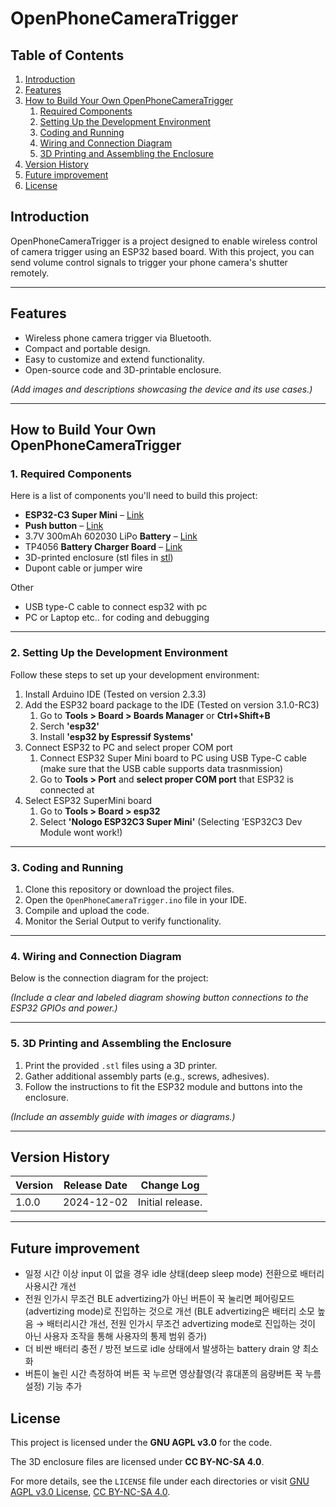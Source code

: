 # OpenPhoneCameraTrigger

## Table of Contents
1. [Introduction](#introduction)
2. [Features](#features)
3. [How to Build Your Own OpenPhoneCameraTrigger](#how-to-build-your-own-openphonecameratrigger)
    1. [Required Components](#required-components)
    2. [Setting Up the Development Environment](#setting-up-the-development-environment)
    3. [Coding and Running](#coding-and-running)
    4. [Wiring and Connection Diagram](#wiring-and-connection-diagram)
    5. [3D Printing and Assembling the Enclosure](#3d-printing-and-assembling-the-enclosure)
4. [Version History](#version-history)
5. [Future improvement](#future-improvement)
6. [License](#license)

## Introduction
OpenPhoneCameraTrigger is a project designed to enable wireless control of camera trigger using an ESP32 based board. With this project, you can send volume control signals to trigger your phone camera's shutter remotely.

---

## Features
- Wireless phone camera trigger via Bluetooth.
- Compact and portable design.
- Easy to customize and extend functionality.
- Open-source code and 3D-printable enclosure.

*(Add images and descriptions showcasing the device and its use cases.)*

---

## How to Build Your Own OpenPhoneCameraTrigger

### 1. Required Components
Here is a list of components you'll need to build this project:
- **ESP32-C3 Super Mini**  – [Link](https://a.aliexpress.com/_oErgR53)
- **Push button** – [Link](#)
- 3.7V 300mAh 602030 LiPo **Battery** – [Link](https://a.aliexpress.com/_omasVAl)
- TP4056 **Battery Charger Board** – [Link](#)
- 3D-printed enclosure (stl files in [stl](#))
- Dupont cable or jumper wire

Other
- USB type-C cable to connect esp32 with pc
- PC or Laptop etc.. for coding and debugging

---

### 2. Setting Up the Development Environment
Follow these steps to set up your development environment:
1. Install Arduino IDE (Tested on version 2.3.3)
2. Add the ESP32 board package to the IDE (Tested on version 3.1.0-RC3)
    1. Go to **Tools > Board > Boards Manager** or **Ctrl+Shift+B**
    2. Serch **'esp32'**
    3. Install **'esp32 by Espressif Systems'**
3. Connect ESP32 to PC and select proper COM port
    1. Connect ESP32 Super Mini board to PC using USB Type-C cable (make sure that the USB cable supports data trasnmission)
    2. Go to **Tools > Port** and **select proper COM port** that ESP32 is connected at
4. Select ESP32 SuperMini board
    1. Go to **Tools > Board > esp32**
    2. Select **'Nologo ESP32C3 Super Mini'** (Selecting 'ESP32C3 Dev Module wont work!)


---

### 3. Coding and Running
1. Clone this repository or download the project files.
2. Open the `OpenPhoneCameraTrigger.ino` file in your IDE.
3. Compile and upload the code.
4. Monitor the Serial Output to verify functionality.

---

### 4. Wiring and Connection Diagram
Below is the connection diagram for the project:

*(Include a clear and labeled diagram showing button connections to the ESP32 GPIOs and power.)*

---

### 5. 3D Printing and Assembling the Enclosure
1. Print the provided `.stl` files using a 3D printer.
2. Gather additional assembly parts (e.g., screws, adhesives).
3. Follow the instructions to fit the ESP32 module and buttons into the enclosure.

*(Include an assembly guide with images or diagrams.)*

---

## Version History
| Version | Release Date | Change Log                        |
|---------|--------------|-----------------------------------|
| 1.0.0   | 2024-12-02   | Initial release.                  |

---

## Future improvement
- 일정 시간 이상 input 이 없을 경우 idle 상태(deep sleep mode) 전환으로 배터리 사용시간 개선
- 전원 인가시 무조건 BLE advertizing가 아닌 버튼이 꾹 눌리면 페어링모드 (advertizing mode)로 진입하는 것으로 개선 (BLE advertizing은 배터리 소모 높음 → 배터리시간 개선, 전원 인가시 무조건 advertizing mode로 진입하는 것이 아닌 사용자 조작을 통해 사용자의 통제 범위 증가)
- 더 비싼 배터리 충전 / 방전 보드로 idle 상태에서 발생하는 battery drain 양 최소화
- 버튼이 눌린 시간 측정하여 버튼 꾹 누르면 영상촬영(각 휴대폰의 음량버튼 꾹 누름 설정) 기능 추가

## License
This project is licensed under the **GNU AGPL v3.0** for the code. 

The 3D enclosure files are licensed under **CC BY-NC-SA 4.0**.

For more details, see the `LICENSE` file under each directories or visit [GNU AGPL v3.0 License](https://www.gnu.org/licenses/agpl-3.0.html), [CC BY-NC-SA 4.0](https://creativecommons.org/licenses/by-nc-sa/4.0/).
